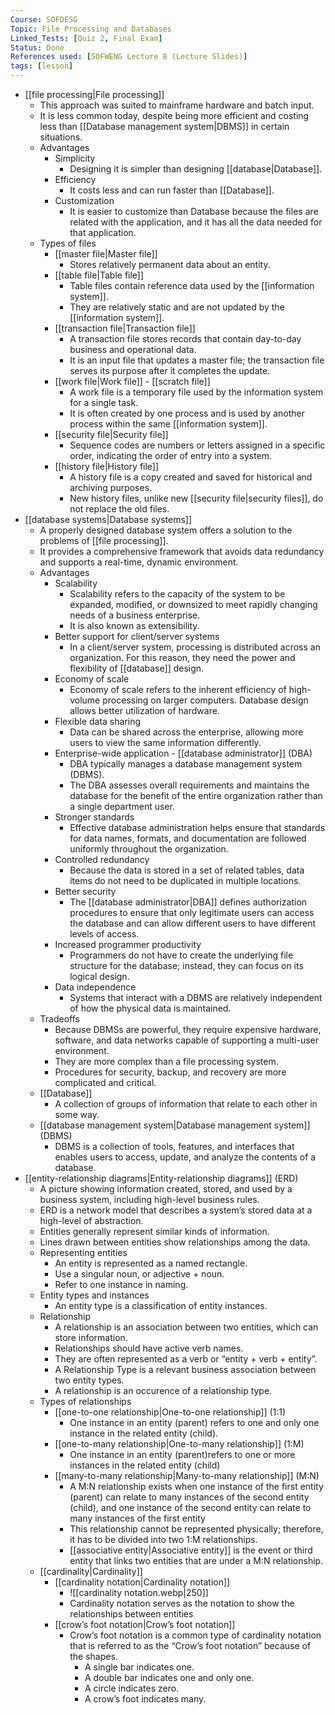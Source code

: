 ```yaml
---
Course: SOFDESG
Topic: File Processing and Databases
Linked_Tests: [Quiz 2, Final Exam]
Status: Done
References used: [SOFWENG Lecture 8 (Lecture Slides)]
tags: [lesson]
---
```


- [[file processing|File processing]]
	- This approach was suited to mainframe hardware and batch input.
	- It is less common today, despite being more efficient and costing less than [[Database management system|DBMS]] in certain situations.
	- Advantages
		- Simplicity
			- Designing it is simpler than designing [[database|Database]].
		- Efficiency
			- It costs less and can run faster than [[Database]].
		- Customization
			- It is easier to customize than Database because the files are related with the application, and it has all the data needed for that application.
	- Types of files
		- [[master file|Master file]]
			- Stores relatively permanent data about an entity.
		- [[table file|Table file]]
			- Table files contain reference data used by the [[information system]].
			- They are relatively static and are not updated by the [[information system]].
		- [[transaction file|Transaction file]]
			- A transaction file stores records that contain day-to-day business and operational data.
			- It is an input file that updates a master file; the transaction file serves its purpose after it completes the update.
		- [[work file|Work file]] - [[scratch file]]
			- A work file is a temporary file used by the information system for a single task.
			- It is often created by one process and is used by another process within the same [[information system]].
		- [[security file|Security file]]
			- Sequence codes are numbers or letters assigned in a specific order, indicating the order of entry into a system.
		- [[history file|History file]]
			- A history file is a copy created and saved for historical and archiving purposes.
			- New history files, unlike new [[security file|security files]], do not replace the old files.
- [[database systems|Database systems]]
	- A properly designed database system offers a solution to the problems of [[file processing]].
	- It provides a comprehensive framework that avoids data redundancy and supports a real-time, dynamic environment.
	- Advantages
		- Scalability
			- Scalability refers to the capacity of the system to be expanded, modified, or downsized to meet rapidly changing needs of a business enterprise.
			- It is also known as extensibility.
		- Better support for client/server systems
			- In a client/server system, processing is distributed across an organization. For this reason, they need the power and flexibility of [[database]] design.
		- Economy of scale
			- Economy of scale refers to the inherent efficiency of high-volume processing on larger computers. Database design allows better utilization of hardware.
		- Flexible data sharing
			- Data can be shared across the enterprise, allowing more users to view the same information differently.
		- Enterprise-wide application - [[database administrator]] (DBA)
			- DBA typically manages a database management system (DBMS).
			- The DBA assesses overall requirements and maintains the database for the benefit of the entire organization rather than a single department user.
		- Stronger standards
			- Effective database administration helps ensure that standards for data names, formats, and documentation are followed uniformly throughout the organization.
		- Controlled redundancy
			- Because the data is stored in a set of related tables, data items do not need to be duplicated in multiple locations.
		- Better security
			- The [[database administrator|DBA]] defines authorization procedures to ensure that only legitimate users can access the database and can allow different users to have different levels of access.
		- Increased programmer productivity
			- Programmers do not have to create the underlying file structure for the database; instead, they can focus on its logical design.
		- Data independence
			- Systems that interact with a DBMS are relatively independent of how the physical data is maintained.
	- Tradeoffs
		- Because DBMSs are powerful, they require expensive hardware, software, and data networks capable of supporting a multi-user environment.
		- They are more complex than a file processing system.
		- Procedures for security, backup, and recovery are more complicated and critical.
	- [[Database]]
		- A collection of groups of information that relate to each other in some way.
	- [[database management system|Database management system]] (DBMS)
		- DBMS is a collection of tools, features, and interfaces that enables users to access, update, and analyze the contents of a database.
- [[entity-relationship diagrams|Entity-relationship diagrams]] (ERD)
	- A picture showing information created, stored, and used by a business system, including high-level business rules.
	- ERD is a network model that describes a system’s stored data at a high-level of abstraction.
	- Entities generally represent similar kinds of information.
	- Lines drawn between entities show relationships among the data.
	- Representing entities
		- An entity is represented as a named rectangle.
		- Use a singular noun, or adjective + noun.
		- Refer to one instance in naming.
	- Entity types and instances
		- An entity type is a classification of entity instances.
	- Relationship
		- A relationship is an association between two entities, which can store information.
		- Relationships should have active verb names.
		- They are often represented as a verb or “entity + verb + entity”.
		- A Relationship Type is a relevant business association between two entity types.
		- A relationship is an occurence of a relationship type.
	- Types of relationships
		- [[one-to-one relationship|One-to-one relationship]] (1:1)
			- One instance in an entity (parent) refers to one and only one instance in the related entity (child).
		- [[one-to-many relationship|One-to-many relationship]] (1:M)
			- One instance in an entity (parent)refers to one or more instances in the related entity (child)
		- [[many-to-many relationship|Many-to-many relationship]] (M:N)
			- A M:N relationship exists when one instance of the first entity (parent) can relate to many instances of the second entity (child), and one instance of the second entity can relate to many instances of the first entity
			- This relationship cannot be represented physically; therefore, it has to be divided into two 1:M relationships.
			- [[associative entity|Associative entity]] is the event or third entity that links two entities that are under a M:N relationship.
	- [[cardinality|Cardinality]]
		- [[cardinality notation|Cardinality notation]]
			- ![[cardinality notation.webp|250]]
			- Cardinality notation serves as the notation to show the relationships between entities
		- [[crow’s foot notation|Crow’s foot notation]]
			- Crow’s foot notation is a common type of cardinality notation that is referred to as the “Crow’s foot notation” because of the shapes.
				- A single bar indicates one.
				- A double bar indicates one and only one.
				- A circle indicates zero.
				- A crow’s foot indicates many.
